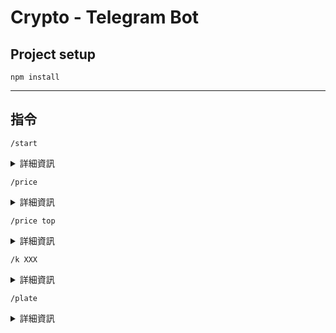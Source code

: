 Crypto - Telegram Bot 
===

## Project setup
```
npm install
```
___
## 指令
```
/start
```
<details>
<summary>詳細資訊</summary>
--- 概覽整體功能
</details>

```
/price
```
<details>
<summary>詳細資訊</summary>
</details>

```
/price top
```
<details>
<summary>詳細資訊</summary>
</details>

```
/k XXX
```
<details>
<summary>詳細資訊</summary>
</details>

```
/plate
```
<details>
<summary>詳細資訊</summary>
</details>

